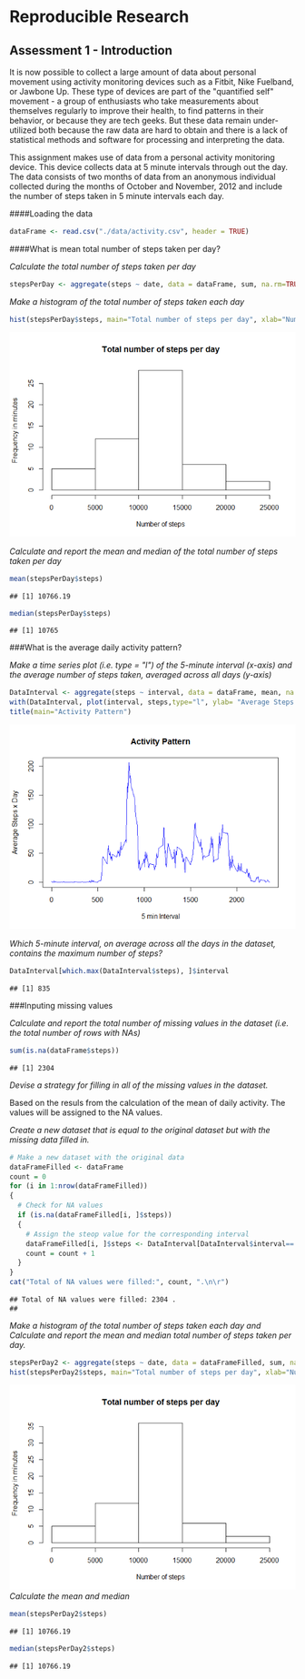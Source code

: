 Reproducible Research
=====================




Assessment 1 - Introduction
---------------------------


It is now possible to collect a large amount of data about personal movement using activity monitoring devices such as a Fitbit, Nike Fuelband, or Jawbone Up. These type of devices are part of the "quantified self" movement - a group of enthusiasts who take measurements about themselves regularly to improve their health, to find patterns in their behavior, or because they are tech geeks. But these data remain under-utilized both because the raw data are hard to obtain and there is a lack of statistical methods and software for processing and interpreting the data.

This assignment makes use of data from a personal activity monitoring device. This device collects data at 5 minute intervals through out the day. The data consists of two months of data from an anonymous individual collected during the months of October and November, 2012 and include the number of steps taken in 5 minute intervals each day.


####Loading the data


```r
dataFrame <- read.csv("./data/activity.csv", header = TRUE)
```



####What is mean total number of steps taken per day?


*Calculate the total number of steps taken per day*


```r
stepsPerDay <- aggregate(steps ~ date, data = dataFrame, sum, na.rm=TRUE)
```

*Make a histogram of the total number of steps taken each day*


```r
hist(stepsPerDay$steps, main="Total number of steps per day", xlab="Number of steps", ylab= "Frequency in minutes", plot=TRUE)
```

![](PA1_template_files/figure-html/hist-plot-1.png) 

*Calculate and report the mean and median of the total number of steps taken per day*


```r
mean(stepsPerDay$steps)
```

```
## [1] 10766.19
```

```r
median(stepsPerDay$steps)
```

```
## [1] 10765
```

###What is the average daily activity pattern?


*Make a time series plot (i.e. type = "l") of the 5-minute interval (x-axis) and the average number of steps taken, averaged across all days (y-axis)*

```r
DataInterval <- aggregate(steps ~ interval, data = dataFrame, mean, na.rm=TRUE)
with(DataInterval, plot(interval, steps,type="l", ylab= "Average Steps x Day", xlab="5 min Interval", col="blue"))
title(main="Activity Pattern")
```

![](PA1_template_files/figure-html/unnamed-chunk-2-1.png) 

*Which 5-minute interval, on average across all the days in the dataset, contains the maximum number of steps?*

```r
DataInterval[which.max(DataInterval$steps), ]$interval
```

```
## [1] 835
```

###Inputing missing values

*Calculate and report the total number of missing values in the dataset (i.e. the total number of rows with NAs)*


```r
sum(is.na(dataFrame$steps))
```

```
## [1] 2304
```

*Devise a strategy for filling in all of the missing values in the dataset.*

Based on the resuls from the calculation of the mean of daily activity. The values will be assigned to the NA values.


*Create a new dataset that is equal to the original dataset but with the missing data filled in.*

```r
# Make a new dataset with the original data
dataFrameFilled <- dataFrame
count = 0 
for (i in 1:nrow(dataFrameFilled))
{
  # Check for NA values
  if (is.na(dataFrameFilled[i, ]$steps))
  {
    # Assign the steop value for the corresponding interval
    dataFrameFilled[i, ]$steps <- DataInterval[DataInterval$interval== dataFrameFilled[i, ]$interval, ]$steps
    count = count + 1
  }
}
cat("Total of NA values were filled:", count, ".\n\r")
```

```
## Total of NA values were filled: 2304 .
## 
```

*Make a histogram of the total number of steps taken each day and Calculate and report the mean and median total number of steps taken per day.*


```r
stepsPerDay2 <- aggregate(steps ~ date, data = dataFrameFilled, sum, na.rm=TRUE)
hist(stepsPerDay2$steps, main="Total number of steps per day", xlab="Number of steps", ylab= "Frequency in minutes", plot=TRUE)
```

![](PA1_template_files/figure-html/unnamed-chunk-6-1.png) 
*Calculate the mean and median*

```r
mean(stepsPerDay2$steps)
```

```
## [1] 10766.19
```

```r
median(stepsPerDay2$steps)
```

```
## [1] 10766.19
```
